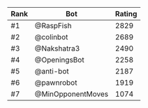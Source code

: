 Rank|Bot|Rating
---|---|---
#1|@RaspFish|2829
#2|@colinbot|2689
#3|@Nakshatra3|2490
#4|@OpeningsBot|2258
#5|@anti-bot|2187
#6|@pawnrobot|1919
#7|@MinOpponentMoves|1074
